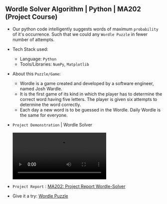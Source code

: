 ## Wordle Solver Algorithm | Python | MA202 (Project Course)

- Our python code intelligently suggests words of maximum `probability` of it's occurrence. Such that we could any `Wordle Puzzle` in fewer number of attempts.

- Tech Stack used:
  - Language: `Python`
  - Tools/Libraries: `NumPy`, `Matplotlib`
- About this `Puzzle/Game`: 
  - Wordle is a game created and developed by a software engineer, named Josh Wardle.
  - It is the first game of its kind in which the player has to determine the correct word having
five letters. The player is given six attempts to determine the word correctly.
  - Each day a new word is to be guessed in the Wordle. Daily Wordle is the same for everyone.

- `Project Demonstration` | Wordle Solver <br> <br>
<video src="CodeWorking_Demonstration.mp4" controls title="Title"></video>

- `Project Report` :
[MA202: Project Report Wordle-Solver](MA202_ProjectReport_WordleSolver.pdf)


- Give it a try: [Wordle Puzzle](https://www.nytimes.com/games/wordle/index.html)
